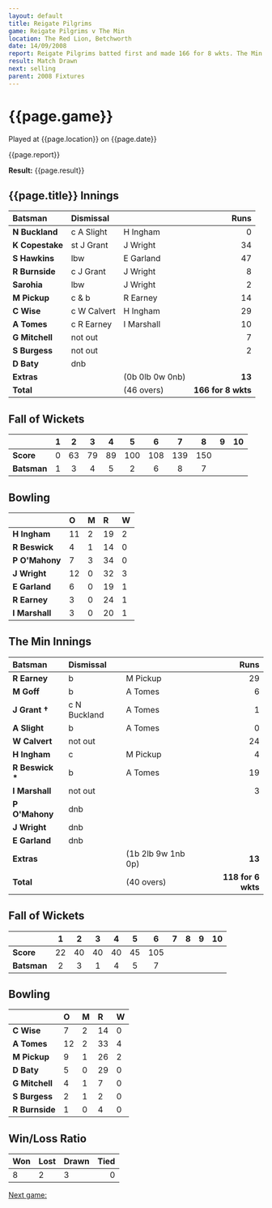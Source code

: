 ```yaml
---
layout: default
title: Reigate Pilgrims
game: Reigate Pilgrims v The Min
location: The Red Lion, Betchworth
date: 14/09/2008
report: Reigate Pilgrims batted first and made 166 for 8 wkts. The Min replied with 118 for 6 wkts
result: Match Drawn
next: selling
parent: 2008 Fixtures
---
```


# {{page.game}}

Played at {{page.location}} on {{page.date}}

{{page.report}}

**Result:** {{page.result}}

## {{page.title}} Innings

| Batsman | Dismissal |  | Runs |
|:---|:---|---|---:|
| **N Buckland** |  c A Slight | H Ingham | 0 |
| **K Copestake** | st J Grant | J Wright | 34 |
| **S Hawkins** | lbw | E Garland | 47 |
| **R Burnside** | c J Grant | J Wright | 8 |
| **Sarohia** | lbw | J Wright | 2 |
| **M Pickup** | c & b | R Earney | 14 |
| **C Wise** | c W Calvert | H Ingham | 29 |
| **A Tomes** | c R Earney | I Marshall | 10 |
| **G Mitchell** | not out |  | 7 |
| **S Burgess** | not out |  | 2 |
| **D Baty** | dnb |  |  |
| **Extras** | | (0b 0lb 0w 0nb) | **13** |
| **Total** | | (46 overs) | ****166 for 8 wkts**** |

## Fall of Wickets

| | 1 | 2 | 3 | 4 | 5 | 6 | 7 | 8 | 9 | 10 |
|---|:---:|:---:|:---:|:---:|:---:|:---:|:---:|:---:|:---:|:---:|
| **Score** | 0 | 63 | 79 | 89 | 100 | 108 | 139 | 150 |  |  |
| **Batsman** | 1 | 3 | 4 | 5 | 2 | 6 | 8 | 7 |  |  |

## Bowling

| | O | M | R | W |
|---|:---|:---|:---|:---|
| **H Ingham** | 11 | 2 | 19 | 2 |
| **R Beswick** | 4 | 1 | 14 | 0 |
| **P O'Mahony** | 7 | 3 | 34 | 0 |
| **J Wright** | 12 | 0 | 32 | 3 |
| **E Garland** | 6 | 0 | 19 | 1 |
| **R Earney** | 3 | 0 | 24 | 1 |
| **I Marshall** | 3 | 0 | 20 | 1 |

## The Min Innings

| Batsman | Dismissal |  | Runs |
|:---|:---|---|---:|
| **R Earney** | b | M Pickup | 29 |
| **M Goff** | b | A Tomes | 6 |
| **J Grant &#8224;** | c N Buckland | A Tomes | 1 |
| **A Slight** | b | A Tomes | 0 |
| **W Calvert** | not out |  | 24 |
| **H Ingham** | c | M Pickup | 4 |
| **R Beswick &#42;** | b | A Tomes | 19 |
| **I Marshall** | not out |  | 3 |
| **P O'Mahony** | dnb |  |  |
| **J Wright** | dnb |  |  |
| **E Garland** | dnb |  |  |
| **Extras** | | (1b 2lb 9w 1nb 0p) | **13** |
| **Total** | | (40 overs) | ****118 for 6 wkts**** |

## Fall of Wickets

| | 1 | 2 | 3 | 4 | 5 | 6 | 7 | 8 | 9 | 10 |
|---|:---:|:---:|:---:|:---:|:---:|:---:|:---:|:---:|:---:|:---:|
| **Score** | 22 | 40 | 40 | 40 | 45 | 105 |  |  |  |  |
| **Batsman** | 2 | 3 | 1 | 4 | 5 | 7 |  |  |  |  |

## Bowling

| | O | M | R | W |
|---|:---|:---|:---|:---|
| **C Wise** | 7 | 2 | 14 | 0 |
| **A Tomes** | 12 | 2 | 33 | 4 |
| **M Pickup** | 9 | 1 | 26 | 2 |
| **D Baty** | 5 | 0 | 29 | 0 |
| **G Mitchell** | 4 | 1 | 7 | 0 |
| **S Burgess** | 2 | 1 | 2 | 0 |
| **R Burnside** | 1 | 0 | 4 | 0 |

## Win/Loss Ratio

| Won | Lost | Drawn | Tied |
|:---|:---|:---|---:|
| 8 | 2 | 3 | 0 |

[Next game:]({{page.next}})
